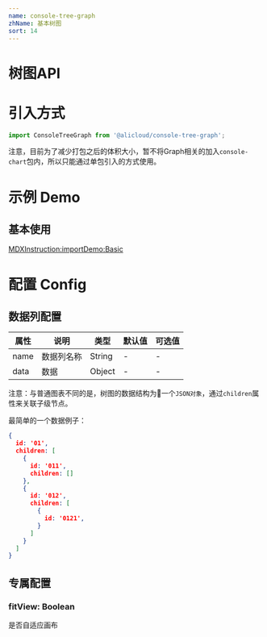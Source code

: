 ```yaml
---
name: console-tree-graph
zhName: 基本树图
sort: 14
---
```


# 树图API

# 引入方式

```javascript
import ConsoleTreeGraph from '@alicloud/console-tree-graph';
```

注意，目前为了减少打包之后的体积大小，暂不将Graph相关的加入`console-chart`包内，所以只能通过单包引入的方式使用。

# 示例 Demo

## 基本使用

[MDXInstruction:importDemo:Basic](./demo/Basic.tsx)

# 配置 Config

## 数据列配置

| 属性 | 说明 | 类型 | 默认值 | 可选值 |
| --- | --- | --- | --- | --- |
| name | 数据列名称 | String | - | - |
| data | 数据 | Object | - | - |

注意：与普通图表不同的是，树图的数据结构为一个`JSON对象`，通过`children`属性来关联子级节点。

最简单的一个数据例子：
```json
{
  id: '01',
  children: [
    {
      id: '011',
      children: []
    },
    {
      id: '012',
      children: [
        {
          id: '0121',
        }
      ]
    }
  ]
}
```

## 专属配置

### fitView: Boolean
是否自适应画布

